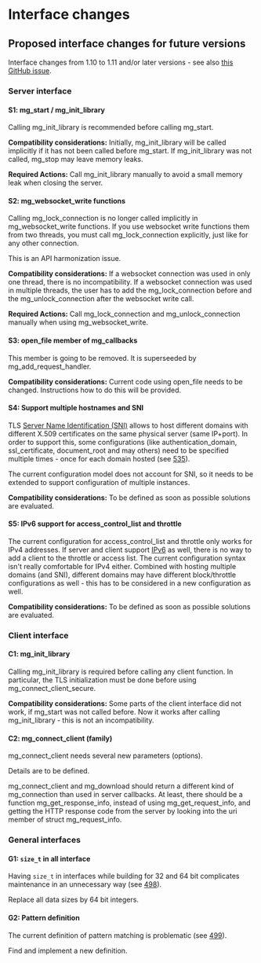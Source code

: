 # Interface changes

## Proposed interface changes for future versions

Interface changes from 1.10 to 1.11 and/or later versions -
see also [this GitHub issue](https://github.com/civetweb/civetweb/issues/544).


### Server interface

#### S1: mg\_start / mg\_init\_library

Calling mg\_init\_library is recommended before calling mg\_start.

**Compatibility considerations:**
Initially, mg\_init\_library will be called implicitly if it has 
not been called before mg\_start.
If mg\_init\_library was not called, mg\_stop may leave memory leaks.

**Required Actions:**
Call mg\_init\_library manually to avoid a small memory leak when
closing the server.


#### S2: mg\_websocket\_write functions

Calling mg\_lock\_connection is no longer called implicitly
in mg\_websocket\_write functions. 
If you use websocket write functions them from two threads,
you must call mg\_lock\_connection explicitly, just like for any
other connection.

This is an API harmonization issue.

**Compatibility considerations:**
If a websocket connection was used in only one thread, there is
no incompatibility. If a websocket connection was used in multiple
threads, the user has to add the mg\_lock\_connection before and
the mg\_unlock\_connection after the websocket write call.

**Required Actions:**
Call mg\_lock\_connection and mg\_unlock\_connection manually
when using mg\_websocket\_write.


#### S3: open\_file member of mg\_callbacks

This member is going to be removed.
It is superseeded by mg\_add\_request\_handler.

**Compatibility considerations:**
Current code using open\_file needs to be changed.
Instructions how to do this will be provided.


#### S4: Support multiple hostnames and SNI

TLS [Server Name Identification (SNI)](https://en.wikipedia.org/wiki/Server_Name_Indication)
allows to host different domains with different X.509 certificates
on the same physical server (same IP+port). In order to support this,
some configurations (like authentication\_domain, ssl\_certificate, 
document\_root and may others) need to be specified multiple times - 
once for each domain hosted 
(see [535](https://github.com/civetweb/civetweb/issues/535)).

The current configuration model does not account for SNI, so it needs
to be extended to support configuration of multiple instances.

**Compatibility considerations:**
To be defined as soon as possible solutions are evaluated.


#### S5: IPv6 support for access\_control\_list and throttle

The current configuration for access\_control\_list and throttle only
works for IPv4 addresses. If server and client support 
[IPv6](https://en.wikipedia.org/wiki/IPv6_address) as well,
there is no way to add a client to the throttle or access list.
The current configuration syntax isn't really comfortable for IPv4
either.
Combined with hosting multiple domains (and SNI), different domains
may have different block/throttle configurations as well - this has
to be considered in a new configuration as well.

**Compatibility considerations:**
To be defined as soon as possible solutions are evaluated.


### Client interface

#### C1: mg\_init\_library

Calling mg\_init\_library is required before calling any client
function. In particular, the TLS initialization must be done
before using mg\_connect\_client\_secure.

**Compatibility considerations:**
Some parts of the client interface did not work, if mg\_start
was not called before. Now it works after calling
mg\_init\_library - this is not an incompatibility.


#### C2: mg\_connect\_client (family)

mg\_connect\_client needs several new parameters (options).

Details are to be defined.

mg\_connect\_client and mg\_download should return a different kind of
mg_connection than used in server callbacks. At least, there should
be a function mg\_get\_response\_info, instead of using 
mg\_get\_request\_info, and getting the HTTP response code from the
server by looking into the uri member of struct mg\_request\_info.


### General interfaces

#### G1: `size_t` in all interface

Having `size_t` in interfaces while building for 32 and 64 bit
complicates maintenance in an unnecessary way 
(see [498](https://github.com/civetweb/civetweb/issues/498)).

Replace all data sizes by 64 bit integers.


#### G2: Pattern definition

The current definition of pattern matching is problematic
(see [499](https://github.com/civetweb/civetweb/issues/499)).

Find and implement a new definition.


